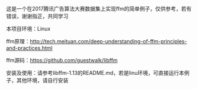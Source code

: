 这是一个在2017腾讯广告算法大赛数据集上实现ffm的简单例子，仅供参考，若有错误，谢谢指正，共同学习

本项目环境：Linux

ffm原理：http://tech.meituan.com/deep-understanding-of-ffm-principles-and-practices.html

ffm源码：https://github.com/guestwalk/libffm

安装及使用：请参考libffm-1.13的README.md，若是linu环境，可直接运行本例子，其他环境，请自行安装


